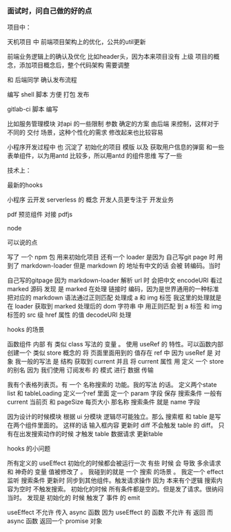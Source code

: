 ### 面试时，问自己做的好的点

项目中：

天机项目 中
前端项目架构上的优化，公共的util更新

前端业务逻辑上的确认及优化 比如header头，因为本来项目没有 上级 项目的概念，添加项目概念后，整个代码架构 需要调整

和 后端同学 确认发布流程

编写 shell 脚本 方便 打包 发布

gitlab-ci 脚本 编写

比如服务管理模块 对api 的一些限制 参数 确定的方案 由后端 来控制，这样对于 不同的 交付 场景，这种个性化的需求 修改起来也比较容易

小程序开发过程中 也 沉淀了 初始化的项目 模版 以及 获取用户信息的弹窗 和一些 表单组件，以为用antd 比较多，所以用antd 的组件思维 写了一些

技术上：

最新的hooks

小程序 云开发 serverless 的 概念 开发人员更专注于 开发业务 

pdf 预览组件 对接 pdfjs

node

可以说的点

  写了 一个 npm 包 用来初始化项目
  还有一个 loader 是因为 自己写git page 时 用到了 markdown-loader 但是 markdown 的 地址有中文的话 会被 转编码。当时 

  自己写的gitpage 因为 markdown-loader 解析 url 时 会把中文 encodeURI 
  看过 marked 源码 发现 是 marked 在处理 链接时 编码，因为是世界通用的一种标准
  把对应的 markdown 语法通过正则匹配 处理成 a 和 img 标签
  我这里的处理就是 在 loader 获取到 marked 处理后的  dom 字符串 中 用正则匹配 到 a 标签 和 img 标签的 src 级 href 属性 的值 decodeURI 处理


hooks 的场景

  函数组件 内部 有 类似 class 写法的 变量 。
  使用 useRef 的 特性。可以函数内部 创建一个 类似 store 概念的 将 页面里面用到的 值存在 ref 中 
  因为 useRef 是 对象 我一般的写法 是 结构 获取到 current 并且 将 current 属性 用 定义 一个 store 的别名 
  因为 我们使用 订阅发布 的 模式 进行 数据 传输

  我有个表格列表页。有 一个 名称搜索的 功能。我的写法 的话。 
  定义两个state list 和 tableLoading 
  定义一个ref 里面 定一个 param 字段 保存 搜索条件 一般有 current 当前页 和 pageSize 每页大小 那名称 搜索条件 就是 name 字段

  因为设计的时候模块 根据 ui 分模块 逻辑尽可能独立。那么 搜索框 和  table 是写在两个组件里面的。
  这样的话 输入框内容 更新时 diff 不会触发 table 的 diff。
  只有在出发搜索动作的时候 才触发 table 数据请求 更新table


hooks 的小问题

  所有定义的 useEffect 初始化的时候都会被运行一次
  有些 时候 会 导致 多余请求 和 神奇的 变量 值被修改了 。
  我碰到的就是 一个 搜索 的场景 。 我定一个 effect 监听 搜索条件 更新时 同步到其他组件。触发请求操作
  因为 本来有个逻辑 搜索内容为空时 不触发搜索。
  初始化的时候 所有条件都是空的。但是发了请求。很纳闷当时。
  发现是 初始化的 时候 触发了 事件 的 emit

  useEffect 不允许 传入 async 函数 因为 useEffect 的 函数 不允许 有 返回 而 async 函数 返回一个 promise 对象

